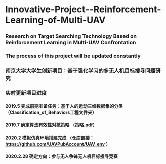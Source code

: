 # Innovative-Project--Reinforcement-Learning-of-Multi-UAV
### Research on Target Searching Technology Based on Reinforcement Learning in Multi-UAV Confrontation
### The process of this project will be updated constantly
### 南京大学大学生创新项目：基于强化学习的多无人机目标搜寻问题研究
### 实时更新项目进度




#### 2019.5 完成前期准备任务：基于人的运动三维数据集的分类 （Classification_of_Behaviors工程文件夹）
#### 2019.7 确定算法有效性对抗策略 （策略.pdf）
#### 2020.2 模拟仿真环境搭建完成 （仓库链接：https://github.com/UAVPubAccount/UAV_env ）
#### 2020.2.28 确定方向：参与无人争锋无人机目标搜寻竞赛
